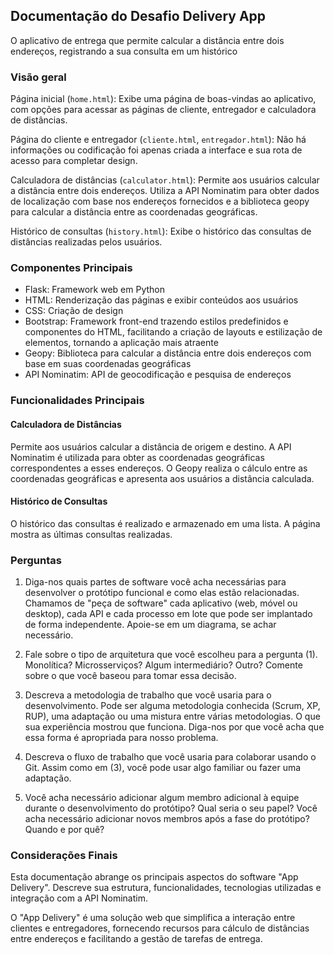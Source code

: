 ## Documentação do Desafio Delivery App

O aplicativo de entrega que permite calcular a distância entre dois endereços, registrando a sua consulta em um histórico

### Visão geral

Página inicial (`home.html`): Exibe uma página de boas-vindas ao aplicativo, com opções para acessar as páginas de cliente, entregador e calculadora de distâncias.

Página do cliente e entregador (`cliente.html`, `entregador.html`): Não há informações ou codificação foi apenas criada a interface e sua rota de acesso para completar design.

Calculadora de distâncias (`calculator.html`): Permite aos usuários calcular a distância entre dois endereços. Utiliza a API Nominatim para obter dados de localização com base nos endereços fornecidos e a biblioteca geopy para calcular a distância entre as coordenadas geográficas.

Histórico de consultas (`history.html`): Exibe o histórico das consultas de distâncias realizadas pelos usuários.


### Componentes Principais

- Flask: Framework web em Python
- HTML: Renderização das páginas e exibir conteúdos aos usuários
- CSS: Criação de design
- Bootstrap: Framework front-end trazendo estilos predefinidos e componentes do HTML, facilitando a criação de layouts e estilização de elementos, tornando a aplicação mais atraente
- Geopy: Biblioteca para calcular a distância entre dois endereços com base em suas coordenadas geográficas
- API Nominatim: API de geocodificação e pesquisa de endereços


### Funcionalidades Principais

#### Calculadora de Distâncias

Permite aos usuários calcular a distância de origem e destino. A API Nominatim é utilizada para obter as coordenadas geográficas correspondentes a esses endereços. O Geopy realiza o cálculo entre as coordenadas geográficas e apresenta aos usuários a distância calculada.

#### Histórico de Consultas

O histórico das consultas é realizado e armazenado em uma lista. A página mostra as últimas consultas realizadas.


### Perguntas

1. Diga-nos quais partes de software você acha necessárias para desenvolver o protótipo funcional e como elas estão relacionadas. Chamamos de "peça de software" cada aplicativo (web, móvel ou desktop), cada API e cada processo em lote que pode ser implantado de forma independente. Apoie-se em um diagrama, se achar necessário.

2. Fale sobre o tipo de arquitetura que você escolheu para a pergunta (1). Monolítica? Microsserviços? Algum intermediário? Outro? Comente sobre o que você baseou para tomar essa decisão.

3. Descreva a metodologia de trabalho que você usaria para o desenvolvimento. Pode ser alguma metodologia conhecida (Scrum, XP, RUP), uma adaptação ou uma mistura entre várias metodologias. O que sua experiência mostrou que funciona. Diga-nos por que você acha que essa forma é apropriada para nosso problema.

4. Descreva o fluxo de trabalho que você usaria para colaborar usando o Git. Assim como em (3), você pode usar algo familiar ou fazer uma adaptação.

5. Você acha necessário adicionar algum membro adicional à equipe durante o desenvolvimento do protótipo? Qual seria o seu papel? Você acha necessário adicionar novos membros após a fase do protótipo? Quando e por quê?


### Considerações Finais

Esta documentação abrange os principais aspectos do software "App Delivery". Descreve sua estrutura, funcionalidades, tecnologias utilizadas e integração com a API Nominatim.

O "App Delivery" é uma solução web que simplifica a interação entre clientes e entregadores, fornecendo recursos para cálculo de distâncias entre endereços e facilitando a gestão de tarefas de entrega.

